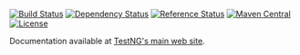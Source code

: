 [![Build Status](http://img.shields.io/travis/cbeust/testng.svg)](https://travis-ci.org/cbeust/testng)
[![Dependency Status](https://www.versioneye.com/java/org.testng:testng/badge.svg)](https://www.versioneye.com/java/org.testng:testng)
[![Reference Status](https://www.versioneye.com/java/org.testng:testng/reference_badge.svg)](https://www.versioneye.com/java/org.testng:testng/references)
[![Maven Central](https://img.shields.io/maven-central/v/org.testng/testng.svg)](https://maven-badges.herokuapp.com/maven-central/org.testng/testng)
[![License](https://img.shields.io/github/license/cbeust/testng.svg)](https://www.apache.org/licenses/LICENSE-2.0.html)

Documentation available at [TestNG's main web site](http://testng.org).
